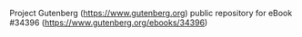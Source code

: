 Project Gutenberg (https://www.gutenberg.org) public repository for eBook #34396 (https://www.gutenberg.org/ebooks/34396)
